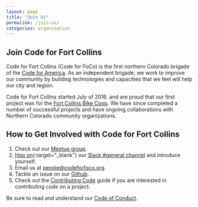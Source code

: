 ```yaml
---
layout: page
title: "Join Us"
permalink: /join-us/
categories: organization
---
```


## Join Code for Fort Collins

Code for Fort Collins (Code for FoCo) is the first northern Colorado brigade of the [Code for America](https://www.codeforamerica.org/). As an independent brigade, we work to improve our community by building technologies and capacities that we feel will help our city and region.

Code for Fort Collins started July of 2016. and are proud that our first project was for the [Fort Collins Bike Coop](http://fcbikecoop.org/). We have since completed a number of successful projects and have ongoing collaborations with Northern Colorado community organizations. 

## How to Get Involved with Code for Fort Collins

1. Check out our [Meetup group](https://www.meetup.com/Code-for-Fort-Collins).
1. [Hop on](https://codeforfocoslack.herokuapp.com){:target="_blank"} our [Slack #general channel](https://codeforfoco.slack.com) and introduce yourself.
1. Email us at [people@codeforfoco.org](mailTo:people@codeforfoco.org).
1. Tackle an issue on our [Github](https://github.com/codeforfoco).
1. Check out the [Contributing Code](/contribute-code) guide if you are interested in contributing code on a project.

Be sure to read and understand our [Code of Conduct](/code-of-conduct).
